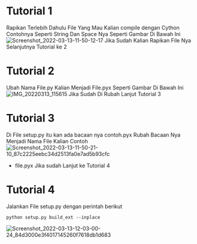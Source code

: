# Tutorial 1
Rapikan Terlebih Dahulu File Yang Mau Kalian compile dengan Cython
Contohnya Seperti String Dan Space Nya Seperti Gambar Di Bawah Ini
![Screenshot_2022-03-13-11-50-12-17](https://user-images.githubusercontent.com/101085369/158045660-e122429f-a134-4708-81b6-dc17e7ad9f0b.png)
Jika Sudah Kalian Rapikan File Nya Selanjutnya Tutorial ke 2

# Tutorial 2
Ubah Nama File.py Kalian Menjadi File.pyx Seperti Gambar Di Bawah Ini
![IMG_20220313_115615](https://user-images.githubusercontent.com/101085369/158045703-381e065f-05b6-41e5-816d-e04d71337e89.jpg)
Jika Sudah Di Rubah Lanjut Tutorial 3

# Tutorial 3
Di File setup.py itu kan ada bacaan nya contoh.pyx
Rubah Bacaan Nya Menjadi Nama File Kalian Contoh
![Screenshot_2022-03-13-11-50-21-10_87c2225eebc34d2513fa0e7ad5b93cfc](https://user-images.githubusercontent.com/101085369/158045784-e6dcc838-d01c-4d27-971c-6cfca993b6fa.png)

- file.pyx
Jika sudah Lanjut ke Tutorial 4

# Tutorial 4
Jalankan File setup.py dengan perintah berikut
```
python setup.py build_ext --inplace
```
![Screenshot_2022-03-13-12-03-00-24_84d3000e3f4017145260f7618db1d683](https://user-images.githubusercontent.com/101085369/158045865-1b003077-7cdb-47e6-acce-1c36158ba6f1.png)

